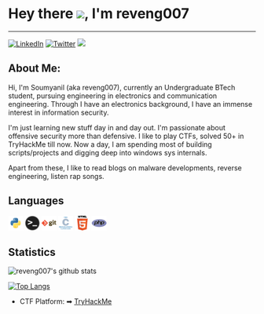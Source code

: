 # Hey there <img src="https://media.giphy.com/media/hvRJCLFzcasrR4ia7z/giphy.gif" width="25px">, I'm reveng007
-------------------------------------------------------------------------------------------------------------------

<a href="https://www.linkedin.com/in/soumyanil-biswas/" target="_blank"><img src="https://img.shields.io/badge/LinkedIn-%230077B5.svg?&style=flat-square&logo=linkedin&logoColor=white" alt="LinkedIn"></a>
<a href="https://twitter.com/soumyani1" target="_blank"><img src="https://img.shields.io/badge/-Twitter-1ca0f1?style=flat-square&labelColor=1ca0f1&logo=twitter&logoColor=white" alt="Twitter"></a>
<a href="https://soumyani1.medium.com/"><img src="https://img.shields.io/badge/Medium-12100E?style=for-the-badge&logo=medium&logoColor=white" /></a>


## About Me:

Hi, I'm Soumyanil (aka reveng007), currently an Undergraduate BTech student, pursuing engineering in electronics and communication engineering. Through I have an electronics background, I have an immense interest in information security.

I'm just learning new stuff day in and day out. I'm passionate about offensive security more than defensive.
I like to play CTFs, solved 50+ in TryHackMe till now.
Now a day, I am spending most of building scripts/projects and digging deep into windows sys internals.

Apart from these, I like to read blogs on malware developments, reverse engineering, listen rap songs. 

## Languages
<code><img height="30" src="https://raw.githubusercontent.com/github/explore/80688e429a7d4ef2fca1e82350fe8e3517d3494d/topics/python/python.png"></code>
<code><img height="30" src="https://raw.githubusercontent.com/github/explore/80688e429a7d4ef2fca1e82350fe8e3517d3494d/topics/terminal/terminal.png"></code>
<code><img height="30" src="https://raw.githubusercontent.com/github/explore/80688e429a7d4ef2fca1e82350fe8e3517d3494d/topics/git/git.png"></code>
<code><img height="30" src="https://raw.githubusercontent.com/github/explore/80688e429a7d4ef2fca1e82350fe8e3517d3494d/topics/c/c.png"></code>
<code><img height="30" src="https://raw.githubusercontent.com/github/explore/80688e429a7d4ef2fca1e82350fe8e3517d3494d/topics/html/html.png"></code>
<code><img height="30" src="https://raw.githubusercontent.com/github/explore/80688e429a7d4ef2fca1e82350fe8e3517d3494d/topics/php/php.png"></code>

## Statistics
![reveng007's github stats](https://github-readme-stats.vercel.app/api?username=reveng007&show_icons=true&count_private=true&theme=chartreuse-dark)

[![Top Langs](https://github-readme-stats.vercel.app/api/top-langs/?username=reveng007&hide=html&theme=chartreuse-dark&layout=compact)](https://github.com/anuraghazra/github-readme-stats)

- CTF Platform: 
 ➡ [TryHackMe](https://tryhackme.com/p/SoumyanilBiswas)


<!--
**reveng007/reveng007** is a ✨ _special_ ✨ repository because its `README.md` (this file) appears on your GitHub profile.

Here are some ideas to get you started:

- 🔭 I’m currently working on ...
- 🌱 I’m currently learning ...
- 👯 I’m looking to collaborate on ...
- 🤔 I’m looking for help with ...
- 💬 Ask me about ...
- 📫 How to reach me: ...
- 😄 Pronouns: ...
- ⚡ Fun fact: ...
-->
